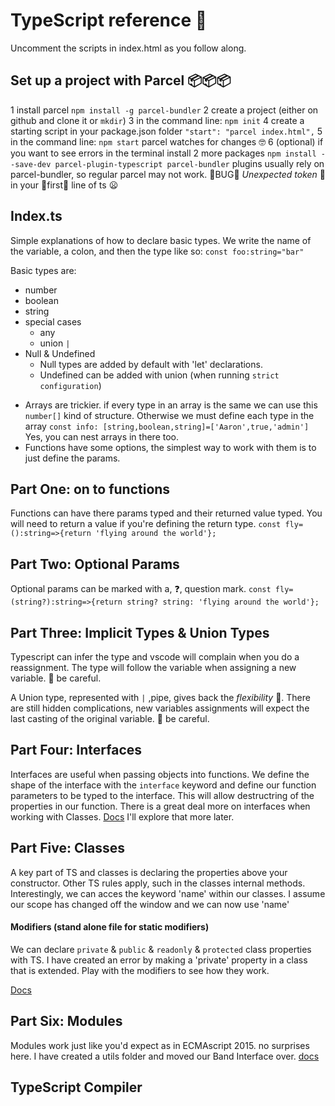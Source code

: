 # TypeScript reference 📕

Uncomment the scripts in index.html as you follow along.

## Set up a project with Parcel 📦📦📦

1 install parcel `npm install -g parcel-bundler`
2 create a project (either on github and clone it or `mkdir`)
3 in the command line: `npm init`
4 create a starting script in your package.json folder `"start": "parcel index.html",`
5 in the command line: `npm start` parcel watches for changes 🤓
6 (optional) if you want to see errors in the terminal install 2 more packages `npm install --save-dev parcel-plugin-typescript parcel-bundler` plugins usually rely on parcel-bundler, so regular parcel may not work. 🐛BUG🐛 _Unexpected token_ 🐜 in your 🐜first🐜 line of ts 😦

## Index.ts

Simple explanations of how to declare basic types. We write the name of the variable, a colon, and then the type like so: `const foo:string="bar"`

Basic types are:

- number
- boolean
- string
- special cases
  - any
  - union `|`
- Null & Undefined
  - Null types are added by default with 'let' declarations.
  - Undefined can be added with union (when running `strict configuration`)

* Arrays are trickier. if every type in an array is the same we can use this `number[]` kind of structure. Otherwise we must define each type in the array `const info: [string,boolean,string]=['Aaron',true,'admin']` Yes, you can nest arrays in there too.
* Functions have some options, the simplest way to work with them is to just define the params.

## Part One: on to functions

Functions can have there params typed and their returned value typed. You will need to return a value if you're defining the return type.
`const fly=():string=>{return 'flying around the world'};`

## Part Two: Optional Params

Optional params can be marked with a, ❓, question mark.
`const fly=(string?):string=>{return string? string: 'flying around the world'};`

## Part Three: Implicit Types & Union Types

Typescript can infer the type and vscode will complain when you do a reassignment. The type will follow the variable when assigning a new variable. 🐉 be careful.

A Union type, represented with `|` ,pipe, gives back the _flexibility_ 🧘‍. There are still hidden complications, new variables assignments will expect the last casting of the original variable.
🐉 be careful.

## Part Four: Interfaces

Interfaces are useful when passing objects into functions. We define the shape of the interface with the `interface` keyword and define our function parameters to be typed to the interface. This will allow destructring of the properties in our function. There is a great deal more on interfaces when working with Classes. [Docs](https://www.typescriptlang.org/docs/handbook/interfaces.html) I'll explore that more later.

## Part Five: Classes

A key part of TS and classes is declaring the properties above your constructor. Other TS rules apply, such in the classes internal methods. Interestingly, we can acces the keyword 'name' within our classes. I assume our scope has changed off the window and we can now use 'name'

#### Modifiers (stand alone file for static modifiers)

We can declare `private` & `public` & `readonly` & `protected` class properties with TS. I have created an error by making a 'private' property in a class that is extended. Play with the modifiers to see how they work.

[Docs](https://www.typescriptlang.org/docs/handbook/classes.html)

## Part Six: Modules

Modules work just like you'd expect as in ECMAscript 2015. no surprises here. I have created a utils folder and moved our Band Interface over. [docs](https://www.typescriptlang.org/docs/handbook/modules.html)

## TypeScript Compiler
